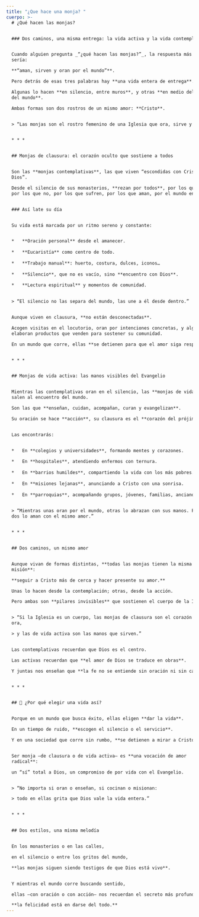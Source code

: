 ```yaml
---
title: "¿Que hace una monja? "
cuerpo: >-
  # ¿Qué hacen las monjas?


  ### Dos caminos, una misma entrega: la vida activa y la vida contemplativa


  Cuando alguien pregunta _“¿qué hacen las monjas?”_, la respuesta más honesta
  sería:  

  **“aman, sirven y oran por el mundo”**.  

  Pero detrás de esas tres palabras hay **una vida entera de entrega**.  

  Algunas lo hacen **en silencio, entre muros**, y otras **en medio del ruido
  del mundo**.  

  Ambas formas son dos rostros de un mismo amor: **Cristo**.


  > “Las monjas son el rostro femenino de una Iglesia que ora, sirve y ama.”


  * * *


  ## Monjas de clausura: el corazón oculto que sostiene a todos


  Son las **monjas contemplativas**, las que viven “escondidas con Cristo en
  Dios”.  

  Desde el silencio de sus monasterios, **rezan por todos**, por los que creen y
  por los que no, por los que sufren, por los que aman, por el mundo entero.


  ### Así late su día


  Su vida está marcada por un ritmo sereno y constante:


  *   **Oración personal** desde el amanecer.
      
  *   **Eucaristía** como centro de todo.
      
  *   **Trabajo manual**: huerto, costura, dulces, iconos…
      
  *   **Silencio**, que no es vacío, sino **encuentro con Dios**.
      
  *   **Lectura espiritual** y momentos de comunidad.
      

  > “El silencio no las separa del mundo, las une a él desde dentro.”


  Aunque viven en clausura, **no están desconectadas**.  

  Acogen visitas en el locutorio, oran por intenciones concretas, y algunas
  elaboran productos que venden para sostener su comunidad.  

  En un mundo que corre, ellas **se detienen para que el amor siga respirando**.


  * * *


  ## Monjas de vida activa: las manos visibles del Evangelio


  Mientras las contemplativas oran en el silencio, las **monjas de vida activa**
  salen al encuentro del mundo.  

  Son las que **enseñan, cuidan, acompañan, curan y evangelizan**.  

  Su oración se hace **acción**, su clausura es el **corazón del prójimo**.


  Las encontrarás:


  *   En **colegios y universidades**, formando mentes y corazones.
      
  *   En **hospitales**, atendiendo enfermos con ternura.
      
  *   En **barrios humildes**, compartiendo la vida con los más pobres.
      
  *   En **misiones lejanas**, anunciando a Cristo con una sonrisa.
      
  *   En **parroquias**, acompañando grupos, jóvenes, familias, ancianos.
      

  > “Mientras unas oran por el mundo, otras lo abrazan con sus manos. Pero las
  dos lo aman con el mismo amor.”


  * * *


  ## Dos caminos, un mismo amor


  Aunque vivan de formas distintas, **todas las monjas tienen la misma
  misión**:  

  **seguir a Cristo más de cerca y hacer presente su amor.**  

  Unas lo hacen desde la contemplación; otras, desde la acción.  

  Pero ambas son **pilares invisibles** que sostienen el cuerpo de la Iglesia.


  > “Si la Iglesia es un cuerpo, las monjas de clausura son el corazón que
  ora,  

  > y las de vida activa son las manos que sirven.”


  Las contemplativas recuerdan que Dios es el centro.  

  Las activas recuerdan que **el amor de Dios se traduce en obras**.  

  Y juntas nos enseñan que **la fe no se entiende sin oración ni sin caridad**.


  * * *


  ## 💬 ¿Por qué elegir una vida así?


  Porque en un mundo que busca éxito, ellas eligen **dar la vida**.  

  En un tiempo de ruido, **escogen el silencio o el servicio**.  

  Y en una sociedad que corre sin rumbo, **se detienen a mirar a Cristo**.


  Ser monja —de clausura o de vida activa— es **una vocación de amor
  radical**:  

  un “sí” total a Dios, un compromiso de por vida con el Evangelio.


  > “No importa si oran o enseñan, si cocinan o misionan:  

  > todo en ellas grita que Dios vale la vida entera.”


  * * *


  ## Dos estilos, una misma melodía


  En los monasterios o en las calles,  

  en el silencio o entre los gritos del mundo,  

  **las monjas siguen siendo testigos de que Dios está vivo**.


  Y mientras el mundo corre buscando sentido,  

  ellas —con oración o con acción— nos recuerdan el secreto más profundo:  

  **la felicidad está en darse del todo.**
---
```

